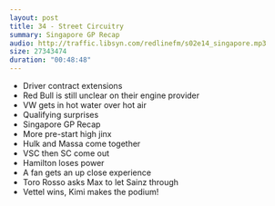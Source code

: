 ```yaml
---
layout: post
title: 34 - Street Circuitry
summary: Singapore GP Recap
audio: http://traffic.libsyn.com/redlinefm/s02e14_singapore.mp3
size: 27343474
duration: "00:48:48"
---
```


* Driver contract extensions
* Red Bull is still unclear on their engine provider
* VW gets in hot water over hot air
* Qualifying surprises
* Singapore GP Recap
 * More pre-start high jinx 
 * Hulk and Massa come together
 * VSC then SC come out
 * Hamilton loses power
 * A fan gets an up close experience
 * Toro Rosso asks Max to let Sainz through
 * Vettel wins, Kimi makes the podium!


<!-- more -->

<audio src="http://traffic.libsyn.com/redlinefm/s02e14_singapore.mp3" preload="none" />

[Download MP3](http://traffic.libsyn.com/redlinefm/s02e14_singapore.mp3)
